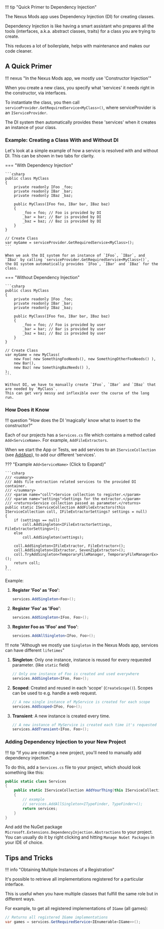 !!! tip "Quick Primer to Dependency Injection"

The Nexus Mods app uses Dependency Injection (DI) for creating classes.

Dependency Injection is like having a smart assistant who prepares all the tools
(interfaces, a.k.a. abstract classes, traits) for a class you are trying to create.

This reduces a lot of boilerplate, helps with maintenance and makes our code cleaner.

## A Quick Primer

!!! nexus "In the Nexus Mods app, we mostly use 'Constructor Injection'"

When you create a new class, you specify what 'services' it needs right in the constructor, via interfaces.

To instantiate the class, you then call `serviceProvider.GetRequiredService<MyClass>()`, where
serviceProvider is an `IServiceProvider`.

The DI system then automatically provides these 'services' when it creates an instance of your class.

### Example: Creating a Class With and Without DI

Let's look at a simple example of how a service is resolved with and without DI. This can be shown in two tabs for clarity.

=== "With Dependency Injection"

    ```csharp
    public class MyClass
    {
        private readonly IFoo _foo;
        private readonly IBar _bar;
        private readonly IBaz _baz;

        public MyClass(IFoo foo, IBar bar, IBaz baz)
        {
            _foo = foo; // Foo is provided by DI
            _bar = bar; // Bar is provided by DI
            _baz = baz; // Baz is provided by DI
        }
    }

    // Create Class
    var myGame = serviceProvider.GetRequiredService<MyClass>();
    ```

    When we ask the DI system for an instance of `IFoo`, `IBar`, and `IBaz` by calling `serviceProvider.GetRequiredService<MyClass>()`,
    the DI system automatically provides `IFoo`, `IBar` and `IBaz` for the class.

=== "Without Dependency Injection"

    ```csharp
    public class MyClass
    {
        private readonly IFoo _foo;
        private readonly IBar _bar;
        private readonly IBaz _baz;

        public MyClass(IFoo foo, IBar bar, IBaz baz)
        {
            _foo = foo; // Foo is provided by user
            _bar = bar; // Bar is provided by user
            _baz = baz; // Baz is provided by user
        }
    }

    // Create Class
    var myGame = new MyClass(
        new Foo( new SomethingFooNeeds(), new SomethingOtherFooNeeds() ),
        new Bar(),
        new Baz( new SomethingBazNeeds() ),
    );
    ```

    Without DI, we have to manually create `IFoo`, `IBar` and `IBaz` that are needed by `MyClass`.
    This can get very messy and inflexible over the course of the long run.

### How Does it Know

!!! question "How does the DI 'magically' know what to insert to the constructor?"

Each of our projects has a `Services.cs` file which contains a method called `Add<ServiceName>`. For example, `AddFileExtractors`.

When we start the App or Tests, we add services to an `IServiceCollection` (see [AddApp][add-app]), to add our different 'services'.

??? "Example `Add<ServiceName>` (Click to Expand)"

    ```csharp
    /// <summary>
    /// Adds file extraction related services to the provided DI container.
    /// </summary>
    /// <param name="coll">Service collection to register.</param>
    /// <param name="settings">Settings for the extractor.</param>
    /// <returns>Service collection passed as parameter.</returns>
    public static IServiceCollection AddFileExtractors(this IServiceCollection coll, IFileExtractorSettings? settings = null)
    {
        if (settings == null)
            coll.AddSingleton<IFileExtractorSettings, FileExtractorSettings>();
        else
            coll.AddSingleton(settings);

        coll.AddSingleton<IFileExtractor, FileExtractor>();
        coll.AddSingleton<IExtractor, SevenZipExtractor>();
        coll.TryAddSingleton<TemporaryFileManager, TemporaryFileManagerEx>();
        return coll;
    }
    ```

Example:

1. **Register 'Foo' as 'Foo'**:
   ```csharp
   services.AddSingleton<Foo>();
   ```

2. **Register 'Foo' as 'IFoo'**:
   ```csharp
   services.AddSingleton<IFoo, Foo>();
   ```

3. **Register Foo as 'IFoo' and 'Foo'**:
   ```csharp
   services.AddAllSingleton<IFoo, Foo>();
   ```

!!! note "Although we mostly use `Singleton` in the Nexus Mods app, services can have different `lifetimes`"

1. **Singleton**: Only one instance, instance is reused for every requested parameter. (like `static` field)
   ```csharp
   // Only one instance of Foo is created and used everywhere
   services.AddSingleton<IFoo, Foo>();
   ```
2. **Scoped**: Created and reused in each 'scope' (`CreateScope()`). Scopes can be used to e.g. handle a web request.
   ```csharp
   // A new single instance of MyService is created for each scope
   services.AddScoped<IFoo, Foo>();
   ```
3. **Transient**: A new instance is created every time.
   ```csharp
   // A new instance of MyService is created each time it's requested
   services.AddTransient<IFoo, Foo>();
   ```

### Adding Dependency Injection to your New Project

!!! tip "If you are creating a new project, you'll need to manually add dependency injection."

To do this, add a `Services.cs` file to your project, which should look something like this:

```csharp
public static class Services
{
    public static IServiceCollection AddYourThing(this IServiceCollection services)
    {
        // example
        // services.AddAllSingleton<ITypeFinder, TypeFinder>();
        return services;
    }
}
```

And add the NuGet package `Microsoft.Extensions.DependencyInjection.Abstractions` to your project. You can usually do it
by right clicking and hitting `Manage NuGet Packages` in your IDE of choice.

## Tips and Tricks

!!! info "Obtaining Multiple Instances of a Registration"

It's possible to retrieve all implementations registered for a particular interface.

This is useful when you have multiple classes that fulfill the same role but in different ways.

For example, to get all registered implementations of `IGame` (all games):

```csharp
// Returns all registered IGame implementations
var games = services.GetRequiredService<IEnumerable<IGame>>();
```

[add-app]: https://github.com/Nexus-Mods/NexusMods.App/blob/71ed7f186c6a5fe0dd0e45e2cf24c7a624c1bed4/src/NexusMods.App/Services.cs#L51
